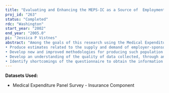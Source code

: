 ```yaml
---
title: "Evaluating and Enhancing the MEPS-IC as a Source of  Employment-Related Insurance Estimates"
proj_id: "263"
status: "Completed"
rdc: "Washington"
start_year: "2002"
end_year: "2005.0"
pi: "Jessica P Vistnes"
abstract: "Among the goals of this research using the Medical Expenditure Panel Survey (MEPS) - Insurance Component (IC) data are the following:
• Produce estimates related to the supply and demand of employer-sponsored health insurance.
• Develop new and improved methodologies for producing such population estimates.
• Develop an understanding of the quality of data collected, through analysis of response rates, item response rates and data collection results, in order to produce changes in questionnaire structure and collection methodology that will improve collected data.
• Identify shortcomings of the questionnaire to obtain the information necessary to produce reliable population estimates related to employer-sponsored health insurance."
---
```


**Datasets Used:**

  - Medical Expenditure Panel Survey - Insurance Component 

